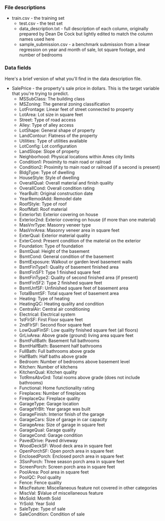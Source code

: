 ### File descriptions
- train.csv - the training set
	- test.csv - the test set
	- data\_description.txt - full description of each column, originally prepared by Dean De Cock but lightly edited to match the column names used here
	- sample\_submission.csv - a benchmark submission from a linear regression on year and month of sale, lot square footage, and number of bedrooms
### Data fields
Here's a brief version of what you'll find in the data description file.
- SalePrice - the property's sale price in dollars. This is the target variable that you're trying to predict.
	- MSSubClass: The building class
	- MSZoning: The general zoning classification
	- LotFrontage: Linear feet of street connected to property
	- LotArea: Lot size in square feet
	- Street: Type of road access
	- Alley: Type of alley access
	- LotShape: General shape of property
	- LandContour: Flatness of the property
	- Utilities: Type of utilities available
	- LotConfig: Lot configuration
	- LandSlope: Slope of property
	- Neighborhood: Physical locations within Ames city limits
	- Condition1: Proximity to main road or railroad
	- Condition2: Proximity to main road or railroad (if a second is present)
	- BldgType: Type of dwelling
	- HouseStyle: Style of dwelling
	- OverallQual: Overall material and finish quality
	- OverallCond: Overall condition rating
	- YearBuilt: Original construction date
	- YearRemodAdd: Remodel date
	- RoofStyle: Type of roof
	- RoofMatl: Roof material
	- Exterior1st: Exterior covering on house
	- Exterior2nd: Exterior covering on house (if more than one material)
	- MasVnrType: Masonry veneer type
	- MasVnrArea: Masonry veneer area in square feet
	- ExterQual: Exterior material quality
	- ExterCond: Present condition of the material on the exterior
	- Foundation: Type of foundation
	- BsmtQual: Height of the basement
	- BsmtCond: General condition of the basement
	- BsmtExposure: Walkout or garden level basement walls
	- BsmtFinType1: Quality of basement finished area
	- BsmtFinSF1: Type 1 finished square feet
	- BsmtFinType2: Quality of second finished area (if present)
	- BsmtFinSF2: Type 2 finished square feet
	- BsmtUnfSF: Unfinished square feet of basement area
	- TotalBsmtSF: Total square feet of basement area
	- Heating: Type of heating
	- HeatingQC: Heating quality and condition
	- CentralAir: Central air conditioning
	- Electrical: Electrical system
	- 1stFlrSF: First Floor square feet
	- 2ndFlrSF: Second floor square feet
	- LowQualFinSF: Low quality finished square feet (all floors)
	- GrLivArea: Above grade (ground) living area square feet
	- BsmtFullBath: Basement full bathrooms
	- BsmtHalfBath: Basement half bathrooms
	- FullBath: Full bathrooms above grade
	- HalfBath: Half baths above grade
	- Bedroom: Number of bedrooms above basement level
	- Kitchen: Number of kitchens
	- KitchenQual: Kitchen quality
	- TotRmsAbvGrd: Total rooms above grade (does not include bathrooms)
	- Functional: Home functionality rating
	- Fireplaces: Number of fireplaces
	- FireplaceQu: Fireplace quality
	- GarageType: Garage location
	- GarageYrBlt: Year garage was built
	- GarageFinish: Interior finish of the garage
	- GarageCars: Size of garage in car capacity
	- GarageArea: Size of garage in square feet
	- GarageQual: Garage quality
	- GarageCond: Garage condition
	- PavedDrive: Paved driveway
	- WoodDeckSF: Wood deck area in square feet
	- OpenPorchSF: Open porch area in square feet
	- EnclosedPorch: Enclosed porch area in square feet
	- 3SsnPorch: Three season porch area in square feet
	- ScreenPorch: Screen porch area in square feet
	- PoolArea: Pool area in square feet
	- PoolQC: Pool quality
	- Fence: Fence quality
	- MiscFeature: Miscellaneous feature not covered in other categories
	- MiscVal: $Value of miscellaneous feature
	- MoSold: Month Sold
	- YrSold: Year Sold
	- SaleType: Type of sale
	- SaleCondition: Condition of sale
